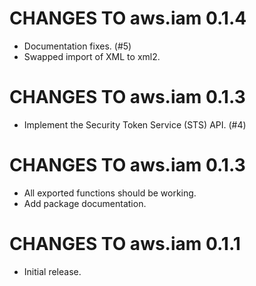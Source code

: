 # CHANGES TO aws.iam 0.1.4

* Documentation fixes. (#5)
* Swapped import of XML to xml2.

# CHANGES TO aws.iam 0.1.3

* Implement the Security Token Service (STS) API. (#4)

# CHANGES TO aws.iam 0.1.3

* All exported functions should be working.
* Add package documentation.

# CHANGES TO aws.iam 0.1.1

* Initial release.
